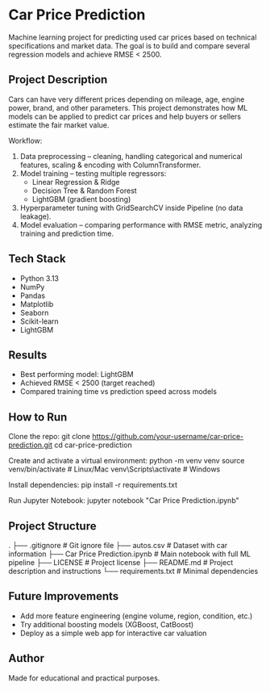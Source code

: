 # Car Price Prediction

Machine learning project for predicting used car prices based on technical specifications and market data. The goal is to build and compare several regression models and achieve RMSE < 2500.

## Project Description
Cars can have very different prices depending on mileage, age, engine power, brand, and other parameters. This project demonstrates how ML models can be applied to predict car prices and help buyers or sellers estimate the fair market value.

Workflow:
1. Data preprocessing – cleaning, handling categorical and numerical features, scaling & encoding with ColumnTransformer.
2. Model training – testing multiple regressors:
   - Linear Regression & Ridge
   - Decision Tree & Random Forest
   - LightGBM (gradient boosting)
3. Hyperparameter tuning with GridSearchCV inside Pipeline (no data leakage).
4. Model evaluation – comparing performance with RMSE metric, analyzing training and prediction time.

## Tech Stack
- Python 3.13
- NumPy
- Pandas
- Matplotlib
- Seaborn
- Scikit-learn
- LightGBM

## Results
- Best performing model: LightGBM
- Achieved RMSE < 2500 (target reached)
- Compared training time vs prediction speed across models

## How to Run
Clone the repo:
    git clone https://github.com/your-username/car-price-prediction.git
    cd car-price-prediction

Create and activate a virtual environment:
    python -m venv venv
    source venv/bin/activate    # Linux/Mac
    venv\Scripts\activate       # Windows

Install dependencies:
    pip install -r requirements.txt

Run Jupyter Notebook:
    jupyter notebook "Car Price Prediction.ipynb"

## Project Structure
.
├── .gitignore                   # Git ignore file
├── autos.csv                    # Dataset with car information
├── Car Price Prediction.ipynb   # Main notebook with full ML pipeline
├── LICENSE                      # Project license
├── README.md                    # Project description and instructions
└── requirements.txt             # Minimal dependencies

## Future Improvements
- Add more feature engineering (engine volume, region, condition, etc.)
- Try additional boosting models (XGBoost, CatBoost)
- Deploy as a simple web app for interactive car valuation

## Author
Made for educational and practical purposes.
